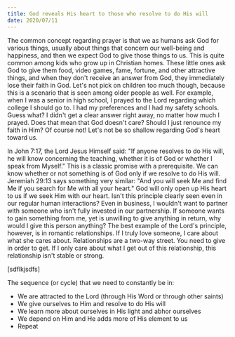 ```yaml
---
title: God reveals His heart to those who resolve to do His will
date: 2020/07/11
---
```


  The common concept regarding prayer is that we as humans ask God for various things, usually about things that concern our well-being and happiness, and then we expect God to give those things to us. This is quite common among kids who grow up in Christian homes. These little ones ask God to give them food, video games, fame, fortune, and other attractive things, and when they don't receive an answer from God, they immediately lose their faith in God. Let's not pick on children too much though, because this is a scenario that is seen among older people as well. For example, when I was a senior in high school, I prayed to the Lord regarding which college I should go to. I had my preferences and I had my safety schools. Guess what? I didn't get a clear answer right away, no matter how much I prayed. Does that mean that God doesn't care? Should I just renounce my faith in Him? Of course not! Let's not be so shallow regarding God's heart toward us.

  In John 7:17, the Lord Jesus Himself said: "If anyone resolves to do His will, he will know concerning the teaching, whether it is of God or whether I speak from Myself." This is a classic promise with a prerequisite. We can know whether or not something is of God only if we resolve to do His will. Jeremiah 29:13 says something very similar: "And you will seek Me and find Me if you search for Me with all your heart." God will only open up His heart to us if we seek Him with our heart. Isn't this principle clearly seen even in our regular human interactions? Even in business, I wouldn't want to partner with someone who isn't fully invested in our partnership. If someone wants to gain something from me, yet is unwilling to give anything in return, why would I give this person anything? The best example of the Lord's principle, however, is in romantic relationships. If I truly love someone, I care about what she cares about. Relationships are a two-way street. You need to give in order to get. If I only care about what I get out of this relationship, this relationship isn't stable or strong. 
  
  
  
  
  \[sdflkjsdfs]
  
  
  The sequence (or cycle) that we need to constantly be in:
  
   - We are attracted to the Lord (through His Word or through other saints)
   - We give ourselves to Him and resolve to do His will
   - We learn more about ourselves in His light and abhor ourselves
   - We depend on Him and He adds more of His element to us
   - Repeat
